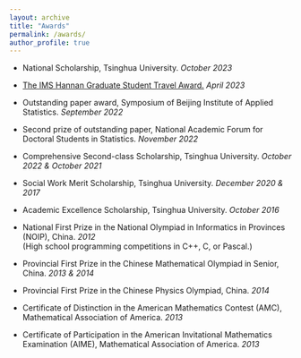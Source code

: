 ```yaml
---
layout: archive
title: "Awards"
permalink: /awards/
author_profile: true
---
```


- National Scholarship, Tsinghua University. _October 2023_

- [The IMS Hannan Graduate Student Travel Award.](https://imstat.org/2023/04/22/2023-hannan-graduate-student-travel-award-recipients-announced/) _April 2023_
	
- Outstanding paper award, Symposium of Beijing Institute of Applied Statistics. _September 2022_
	
- Second prize of outstanding paper, National Academic Forum for Doctoral Students in Statistics. _November 2022_
	
- Comprehensive Second-class Scholarship, Tsinghua University. _October 2022 & October 2021_
	
- Social Work Merit Scholarship, Tsinghua University. _December 2020 & 2017_
	
- Academic Excellence Scholarship, Tsinghua University. _October 2016_

- National First Prize in the National Olympiad in Informatics in Provinces (NOIP), China. _2012_ <br>
(High school programming competitions in C++, C, or Pascal.)

- Provincial First Prize in the Chinese Mathematical Olympiad in Senior, China. _2013 & 2014_

- Provincial First Prize in the Chinese Physics Olympiad, China. _2014_

- Certificate of Distinction in the American Mathematics Contest (AMC), Mathematical Association of America. _2013_
	
- Certificate of Participation in the American Invitational Mathematics Examination (AIME), Mathematical Association of America. _2013_
